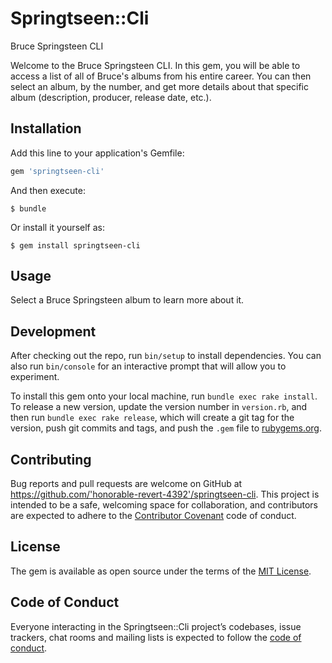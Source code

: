 # Springtseen::Cli
Bruce Springsteen CLI

Welcome to the Bruce Springsteen CLI.  In this gem, you will be able to access a list of all of Bruce's albums from his entire career.  You can then select an album, by the number, and get more details about that specific album (description, producer, release date, etc.).  

## Installation

Add this line to your application's Gemfile:

```ruby
gem 'springtseen-cli'
```

And then execute:

    $ bundle

Or install it yourself as:

    $ gem install springtseen-cli

## Usage

Select a Bruce Springsteen album to learn more about it.

## Development

After checking out the repo, run `bin/setup` to install dependencies. You can also run `bin/console` for an interactive prompt that will allow you to experiment.

To install this gem onto your local machine, run `bundle exec rake install`. To release a new version, update the version number in `version.rb`, and then run `bundle exec rake release`, which will create a git tag for the version, push git commits and tags, and push the `.gem` file to [rubygems.org](https://rubygems.org).

## Contributing

Bug reports and pull requests are welcome on GitHub at https://github.com/'honorable-revert-4392'/springtseen-cli. This project is intended to be a safe, welcoming space for collaboration, and contributors are expected to adhere to the [Contributor Covenant](http://contributor-covenant.org) code of conduct.

## License

The gem is available as open source under the terms of the [MIT License](https://opensource.org/licenses/MIT).

## Code of Conduct

Everyone interacting in the Springtseen::Cli project’s codebases, issue trackers, chat rooms and mailing lists is expected to follow the [code of conduct](https://github.com/'honorable-revert-4392'/springtseen-cli/blob/master/CODE_OF_CONDUCT.md).
